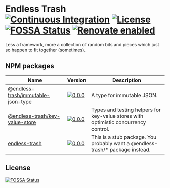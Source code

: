 # Endless Trash [![Continuous Integration](https://github.com/jameswilddev/endless-trash/workflows/Continuous%20Integration/badge.svg)](https://github.com/jameswilddev/endless-trash/actions) [![License](https://img.shields.io/github/license/jameswilddev/endless-trash.svg)](https://github.com/jameswilddev/endless-trash/blob/master/license) [![FOSSA Status](https://app.fossa.io/api/projects/git%2Bgithub.com%2Fjameswilddev%2Fendless-trash.svg?type=shield)](https://app.fossa.io/projects/git%2Bgithub.com%2Fjameswilddev%2Fendless-trash?ref=badge_shield) [![Renovate enabled](https://img.shields.io/badge/renovate-enabled-brightgreen.svg)](https://renovatebot.com/)

Less a framework, more a collection of random bits and pieces which just so happen to fit together (sometimes).

## NPM packages

Name                                                                     | Version                                                                                                                                           | Description                                                                        
------------------------------------------------------------------------ | ------------------------------------------------------------------------------------------------------------------------------------------------- | -----------------------------------------------------------------------------------
[@endless-trash/immutable-json-type](@endless-trash/immutable-json-type) | [![0.0.0](https://img.shields.io/npm/v/@endless-trash/immutable-json-type.svg)](https://www.npmjs.com/package/@endless-trash/immutable-json-type) | A type for immutable JSON.                                                         
[@endless-trash/key-value-store](@endless-trash/key-value-store)         | [![0.0.0](https://img.shields.io/npm/v/@endless-trash/key-value-store.svg)](https://www.npmjs.com/package/@endless-trash/key-value-store)         | Types and testing helpers for key-value stores with optimistic concurrency control.
[endless-trash](endless-trash)                                           | [![0.0.0](https://img.shields.io/npm/v/endless-trash.svg)](https://www.npmjs.com/package/endless-trash)                                           | This is a stub package.  You probably want a @endless-trash/* package instead.     

## License

[![FOSSA Status](https://app.fossa.io/api/projects/git%2Bgithub.com%2Fjameswilddev%2Fendless-trash.svg?type=large)](https://app.fossa.io/projects/git%2Bgithub.com%2Fjameswilddev%2Fendless-trash?ref=badge_large)
